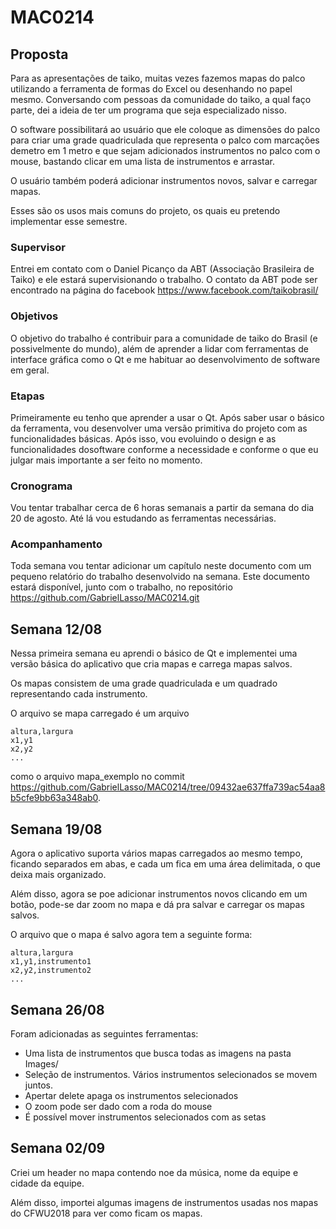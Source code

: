 # MAC0214
## Proposta
Para as apresentações de taiko, muitas vezes fazemos mapas do palco utilizando
a ferramenta de formas do Excel ou desenhando no papel mesmo. Conversando
com pessoas da comunidade do taiko, a qual faço parte, dei a ideia de ter um
programa que seja especializado nisso.

O software possibilitará ao usuário que ele coloque as dimensões do palco
para criar uma grade quadriculada que representa o palco com marcações demetro em 1 metro e que sejam adicionados instrumentos no palco com o mouse, bastando clicar em uma lista de instrumentos e arrastar.

O usuário também poderá adicionar instrumentos novos, salvar e carregar
mapas.

Esses são os usos mais comuns do projeto, os quais eu pretendo implementar
esse semestre.

### Supervisor
Entrei em contato com o Daniel Picanço da ABT (Associação Brasileira de
Taiko) e ele estará supervisionando o trabalho. O contato da ABT pode ser
encontrado na página do facebook https://www.facebook.com/taikobrasil/

### Objetivos
O objetivo do trabalho é contribuir para a comunidade de taiko do Brasil (e possivelmente do mundo), além de aprender a lidar com ferramentas de interface gráfica como o Qt e me habituar ao desenvolvimento de software em geral.

### Etapas
Primeiramente eu tenho que aprender a usar o Qt. Após saber usar o básico da ferramenta, vou desenvolver uma versão primitiva do projeto com as funcionalidades básicas. Após isso, vou evoluindo o design e as funcionalidades dosoftware conforme a necessidade e conforme o que eu julgar mais importante a ser feito no momento.

### Cronograma
Vou tentar trabalhar cerca de 6 horas semanais a partir da semana do dia 20
de agosto. Até lá vou estudando as ferramentas necessárias.

### Acompanhamento
Toda semana vou tentar adicionar um capı́tulo neste documento com um pequeno relatório do trabalho desenvolvido na semana.
Este documento estará disponı́vel, junto com o trabalho, no repositório
https://github.com/GabrielLasso/MAC0214.git


## Semana 12/08
Nessa primeira semana eu aprendi o básico de Qt e implementei uma versão básica do aplicativo que cria mapas e carrega mapas salvos.

Os mapas consistem de uma grade quadriculada e um quadrado representando cada instrumento.

O arquivo se mapa carregado é um arquivo
```
altura,largura
x1,y1
x2,y2
...
```
como o arquivo mapa_exemplo no commit https://github.com/GabrielLasso/MAC0214/tree/09432ae637ffa739ac54aa8b5cfe9bb63a348ab0.

## Semana 19/08
Agora o aplicativo suporta vários mapas carregados ao mesmo tempo, ficando separados em abas, e cada um fica em uma área delimitada, o que deixa mais organizado.

Além disso, agora se poe adicionar instrumentos novos clicando em um botão, pode-se dar zoom no mapa e dá pra salvar e carregar os mapas salvos.

O arquivo que o mapa é salvo agora tem a seguinte forma:
```
altura,largura
x1,y1,instrumento1
x2,y2,instrumento2
...
```

## Semana 26/08
Foram adicionadas as seguintes ferramentas:
- Uma lista de instrumentos que busca todas as imagens na pasta Images/
- Seleção de instrumentos. Vários instrumentos selecionados se movem juntos.
- Apertar delete apaga os instrumentos selecionados
- O zoom pode ser dado com a roda do mouse
- É possível mover instrumentos selecionados com as setas

## Semana 02/09
Criei um header no mapa contendo noe da música, nome da equipe e cidade da equipe.

Além disso, importei algumas imagens de instrumentos usadas nos mapas do CFWU2018 para ver como ficam os mapas.
